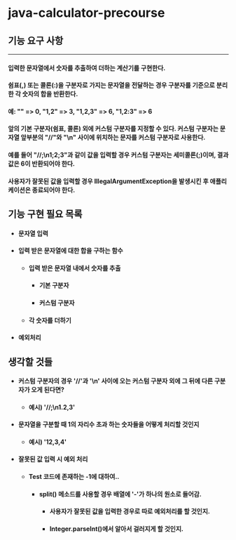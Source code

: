 # java-calculator-precourse
## 기능 요구 사항
___
#### 입력한 문자열에서 숫자를 추출하여 더하는 계산기를 구현한다.

#### 쉼표(,) 또는 콜론(:)을 구분자로 가지는 문자열을 전달하는 경우 구분자를 기준으로 분리한 각 숫자의 합을 반환한다.
#### 예: "" => 0, "1,2" => 3, "1,2,3" => 6, "1,2:3" => 6
#### 앞의 기본 구분자(쉼표, 콜론) 외에 커스텀 구분자를 지정할 수 있다. 커스텀 구분자는 문자열 앞부분의 "//"와 "\n" 사이에 위치하는 문자를 커스텀 구분자로 사용한다.
#### 예를 들어 "//;\n1;2;3"과 같이 값을 입력할 경우 커스텀 구분자는 세미콜론(;)이며, 결과 값은 6이 반환되어야 한다.
#### 사용자가 잘못된 값을 입력할 경우 IllegalArgumentException을 발생시킨 후 애플리케이션은 종료되어야 한다.

## 기능 구현 필요 목록
+ #### 문자열 입력
+ #### 입력 받은 문자열에 대한 합을 구하는 함수
  + #### 입력 받은 문자열 내에서 숫자를 추출 
    + #### 기본 구분자
    + #### 커스텀 구분자
  + #### 각 숫자를 더하기
+ #### 예외처리
## 생각할 것들
+ #### 커스텀 구분자의 경우 '//'과 '\n' 사이에 오는 커스텀 구분자 외에 그 뒤에 다른 구분자가 오게 된다면?
  + #### 예시) '//;\n1.2,3'
+ #### 문자열을 구분할 때 1의 자리수 초과 하는 숫자들을 어떻게 처리할 것인지
  + #### 예시) '12,3,4'
+ #### 잘못된 값 입력 시 예외 처리
  + #### Test 코드에 존재하는 -1에 대하여..
    + #### split() 메소드를 사용할 경우 배열에 '-'가 하나의 원소로 들어감.
      + #### 사용자가 잘못된 값을 입력한 경우로 따로 예외처리를 할 것인지.
      + #### Integer.parseInt()에서 알아서 걸러지게 할 것인지.